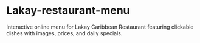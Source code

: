 # Lakay-restaurant-menu
Interactive online menu for Lakay Caribbean Restaurant featuring clickable dishes with images, prices, and daily specials.
